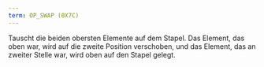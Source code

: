 ```yaml
---
term: OP_SWAP (0X7C)
---
```


Tauscht die beiden obersten Elemente auf dem Stapel. Das Element, das oben war, wird auf die zweite Position verschoben, und das Element, das an zweiter Stelle war, wird oben auf den Stapel gelegt.